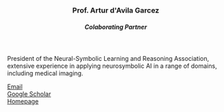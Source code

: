 
<header class="post-header">
<h3 class="post-title">Prof. Artur d'Avila Garcez</h3>
<h5 class="post-description">Colaborating Partner</h5>
</header>

President of the Neural-Symbolic Learning and Reasoning Association, extensive experience in applying neurosymbolic AI in a range of domains, including medical imaging.

<i class="fa fa-envelope"></i> <a href="mailto:a.garcez@city.ac.uk">Email</a> <br />
<i class="ai ai-google-scholar-square ai-1x"></i> <a href="https://scholar.google.com/citations?user=BCpY0gsAAAAJ&hl=en&oi=sra">Google Scholar</a> <br />
<i class="fa fa-globe"></i> <a href="http://www.staff.city.ac.uk/~aag/">Homepage</a> <br />

